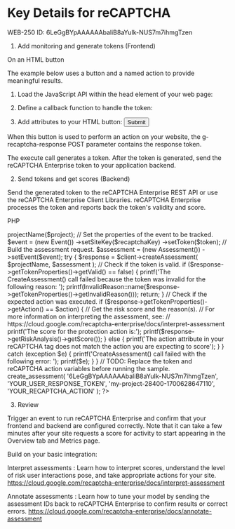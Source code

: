 # Key Details for reCAPTCHA

WEB-250
ID: 6LeGgBYpAAAAAAbaliB8aYuIk-NUS7m7ihmgTzen

1. Add monitoring and generate tokens (Frontend)

On an HTML button

The example below uses a button and a named action to provide meaningful results.

1. Load the JavaScript API within the head element of your web page:
<head>
  <script src="https://www.google.com/recaptcha/enterprise.js?render=6LeGgBYpAAAAAAbaliB8aYuIk-NUS7m7ihmgTzen" async defer></script>
  <!-- Your code -->
</head>

2. Define a callback function to handle the token:
<!-- Replace the variables below. -->
<script>
  function onSubmit(token) {
    document.getElementById("demo-form").submit();
  }
</script>

3. Add attributes to your HTML button:
<button class="g-recaptcha"
    data-sitekey="6LeGgBYpAAAAAAbaliB8aYuIk-NUS7m7ihmgTzen"
    data-callback='onSubmit'
    data-action='submit'>
  Submit
</button>

When this button is used to perform an action on your website, the g-recaptcha-response POST parameter contains the response token.

The execute call generates a token. After the token is generated, send the reCAPTCHA Enterprise token to your application backend.

2. Send tokens and get scores (Backend)

Send the generated token to the reCAPTCHA Enterprise REST API or use the reCAPTCHA Enterprise Client Libraries. reCAPTCHA Enterprise processes the token and reports back the token's validity and score.

PHP

<?php
require 'vendor/autoload.php';

// Include Google Cloud dependencies using Composer
use Google\Cloud\RecaptchaEnterprise\V1\RecaptchaEnterpriseServiceClient;
use Google\Cloud\RecaptchaEnterprise\V1\Event;
use Google\Cloud\RecaptchaEnterprise\V1\Assessment;
use Google\Cloud\RecaptchaEnterprise\V1\TokenProperties\InvalidReason;

/**
  * Create an assessment to analyze the risk of a UI action.
  * @param string $recaptchaKey The reCAPTCHA key associated with the site/app
  * @param string $token The generated token obtained from the client.
  * @param string $project Your Google Cloud Project ID.
  * @param string $action Action name corresponding to the token.
  */
function create_assessment(
  string $recaptchaKey,
  string $token,
  string $project
  string $action
): void {
  // Create the reCAPTCHA client.
  // TODO: Cache the client generation code (recommended) or call client.close() before exiting the method.
  $client = new RecaptchaEnterpriseServiceClient();
  $projectName = $client->projectName($project);

  // Set the properties of the event to be tracked.
  $event = (new Event())
    ->setSiteKey($recaptchaKey)
    ->setToken($token);

  // Build the assessment request.
  $assessment = (new Assessment())
    ->setEvent($event);

  try {
    $response = $client->createAssessment(
      $projectName,
      $assessment
    );

    // Check if the token is valid.
    if ($response->getTokenProperties()->getValid() == false) {
      printf('The CreateAssessment() call failed because the token was invalid for the following reason: ');
      printf(InvalidReason::name($response->getTokenProperties()->getInvalidReason()));
      return;
    }

    // Check if the expected action was executed.
    if ($response->getTokenProperties()->getAction() == $action) {
      // Get the risk score and the reason(s).
      // For more information on interpreting the assessment, see:
      // https://cloud.google.com/recaptcha-enterprise/docs/interpret-assessment
      printf('The score for the protection action is:');
      printf($response->getRiskAnalysis()->getScore());
    } else {
      printf('The action attribute in your reCAPTCHA tag does not match the action you are expecting to score');
    }
  } catch (exception $e) {
    printf('CreateAssessment() call failed with the following error: ');
    printf($e);
  }
}

// TODO: Replace the token and reCAPTCHA action variables before running the sample.
create_assessment(
   '6LeGgBYpAAAAAAbaliB8aYuIk-NUS7m7ihmgTzen',
   'YOUR_USER_RESPONSE_TOKEN',
   'my-project-28400-1700628647110',
   'YOUR_RECAPTCHA_ACTION'
);
?>

3. Review

Trigger an event to run reCAPTCHA Enterprise and confirm that your frontend and backend are configured correctly. Note that it can take a few minutes after your site requests a score for activity to start appearing in the Overview tab and Metrics page.

Build on your basic integration:

Interpret assessments : Learn how to interpret scores, understand the level of risk user interactions pose, and take appropriate actions for your site.
https://cloud.google.com/recaptcha-enterprise/docs/interpret-assessment

Annotate assessments : Learn how to tune your model by sending the assessment IDs back to reCAPTCHA Enterprise to confirm results or correct errors.
https://cloud.google.com/recaptcha-enterprise/docs/annotate-assessment
